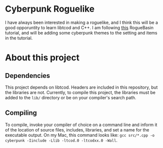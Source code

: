 # Cyberpunk Roguelike

I have always been interested in making a roguelike, and I think this will be
a good opporuntity to learn libtcod and C++.
I am following [this](http://www.roguebasin.com/index.php?title=Complete_roguelike_tutorial_using_C%2B%2B_and_libtcod_-_part_1:_setting_up) RogueBasin tutorial, and will be adding some cyberpunk themes to the setting and items in the tutorial.

# About this project

## Dependencies

This project depends on libtcod. Headers are included in this repository, but the libraries are not. Currently, to compile this project, the libraries must be added to the `lib/` directory or be on your compiler's search path.

## Compiling

To compile, invoke your compiler of choice on a command line and inform it of the location of source files, includes, libraries, and set a name for the executable output. On my Mac, this command looks like: `gcc src/*.cpp -o cyberpunk -Iinclude -Llib -ltcod.0 -ltcodxx.0 -Wall`.
